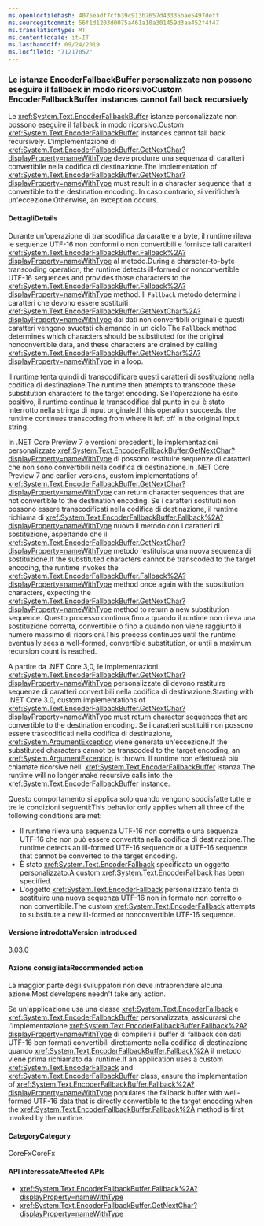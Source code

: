 ```yaml
---
ms.openlocfilehash: 4075eadf7cfb39c913b7657d43335bae5497deff
ms.sourcegitcommit: 56f1d1203d0075a461a10a301459d3aa452f4f47
ms.translationtype: MT
ms.contentlocale: it-IT
ms.lasthandoff: 09/24/2019
ms.locfileid: "71217052"
---
```

### <a name="custom-encoderfallbackbuffer-instances-cannot-fall-back-recursively"></a><span data-ttu-id="87125-101">Le istanze EncoderFallbackBuffer personalizzate non possono eseguire il fallback in modo ricorsivo</span><span class="sxs-lookup"><span data-stu-id="87125-101">Custom EncoderFallbackBuffer instances cannot fall back recursively</span></span>

<span data-ttu-id="87125-102">Le <xref:System.Text.EncoderFallbackBuffer> istanze personalizzate non possono eseguire il fallback in modo ricorsivo.</span><span class="sxs-lookup"><span data-stu-id="87125-102">Custom <xref:System.Text.EncoderFallbackBuffer> instances cannot fall back recursively.</span></span> <span data-ttu-id="87125-103">L'implementazione di <xref:System.Text.EncoderFallbackBuffer.GetNextChar?displayProperty=nameWithType> deve produrre una sequenza di caratteri convertibile nella codifica di destinazione.</span><span class="sxs-lookup"><span data-stu-id="87125-103">The implementation of <xref:System.Text.EncoderFallbackBuffer.GetNextChar?displayProperty=nameWithType> must result in a character sequence that is convertible to the destination encoding.</span></span> <span data-ttu-id="87125-104">In caso contrario, si verificherà un'eccezione.</span><span class="sxs-lookup"><span data-stu-id="87125-104">Otherwise, an exception occurs.</span></span>

#### <a name="details"></a><span data-ttu-id="87125-105">Dettagli</span><span class="sxs-lookup"><span data-stu-id="87125-105">Details</span></span>

<span data-ttu-id="87125-106">Durante un'operazione di transcodifica da carattere a byte, il runtime rileva le sequenze UTF-16 non conformi o non convertibili e fornisce tali caratteri <xref:System.Text.EncoderFallbackBuffer.Fallback%2A?displayProperty=nameWithType> al metodo.</span><span class="sxs-lookup"><span data-stu-id="87125-106">During a character-to-byte transcoding operation, the runtime detects ill-formed or nonconvertible UTF-16 sequences and provides those characters to the <xref:System.Text.EncoderFallbackBuffer.Fallback%2A?displayProperty=nameWithType> method.</span></span> <span data-ttu-id="87125-107">Il `Fallback` metodo determina i caratteri che devono essere sostituiti <xref:System.Text.EncoderFallbackBuffer.GetNextChar%2A?displayProperty=nameWithType> dai dati non convertibili originali e questi caratteri vengono svuotati chiamando in un ciclo.</span><span class="sxs-lookup"><span data-stu-id="87125-107">The `Fallback` method determines which characters should be substituted for the original nonconvertible data, and these characters are drained by calling <xref:System.Text.EncoderFallbackBuffer.GetNextChar%2A?displayProperty=nameWithType> in a loop.</span></span>

<span data-ttu-id="87125-108">Il runtime tenta quindi di transcodificare questi caratteri di sostituzione nella codifica di destinazione.</span><span class="sxs-lookup"><span data-stu-id="87125-108">The runtime then attempts to transcode these substitution characters to the target encoding.</span></span> <span data-ttu-id="87125-109">Se l'operazione ha esito positivo, il runtime continua la transcodifica dal punto in cui è stato interrotto nella stringa di input originale.</span><span class="sxs-lookup"><span data-stu-id="87125-109">If this operation succeeds, the runtime continues transcoding from where it left off in the original input string.</span></span>

<span data-ttu-id="87125-110">In .NET Core Preview 7 e versioni precedenti, le implementazioni personalizzate <xref:System.Text.EncoderFallbackBuffer.GetNextChar?displayProperty=nameWithType> di possono restituire sequenze di caratteri che non sono convertibili nella codifica di destinazione.</span><span class="sxs-lookup"><span data-stu-id="87125-110">In .NET Core Preview 7 and earlier versions, custom implementations of <xref:System.Text.EncoderFallbackBuffer.GetNextChar?displayProperty=nameWithType> can return character sequences that are not convertible to the destination encoding.</span></span> <span data-ttu-id="87125-111">Se i caratteri sostituiti non possono essere transcodificati nella codifica di destinazione, il runtime richiama di <xref:System.Text.EncoderFallbackBuffer.Fallback%2A?displayProperty=nameWithType> nuovo il metodo con i caratteri di sostituzione, aspettando che il <xref:System.Text.EncoderFallbackBuffer.GetNextChar?displayProperty=nameWithType> metodo restituisca una nuova sequenza di sostituzione.</span><span class="sxs-lookup"><span data-stu-id="87125-111">If the substituted characters cannot be transcoded to the target encoding, the runtime invokes the <xref:System.Text.EncoderFallbackBuffer.Fallback%2A?displayProperty=nameWithType> method once again with the substitution characters, expecting the <xref:System.Text.EncoderFallbackBuffer.GetNextChar?displayProperty=nameWithType> method to return a new substitution sequence.</span></span> <span data-ttu-id="87125-112">Questo processo continua fino a quando il runtime non rileva una sostituzione corretta, convertibile o fino a quando non viene raggiunto il numero massimo di ricorsioni.</span><span class="sxs-lookup"><span data-stu-id="87125-112">This process continues until the runtime eventually sees a well-formed, convertible substitution, or until a maximum recursion count is reached.</span></span>

<span data-ttu-id="87125-113">A partire da .NET Core 3,0, le implementazioni <xref:System.Text.EncoderFallbackBuffer.GetNextChar?displayProperty=nameWithType> personalizzate di devono restituire sequenze di caratteri convertibili nella codifica di destinazione.</span><span class="sxs-lookup"><span data-stu-id="87125-113">Starting with .NET Core 3.0, custom implementations of <xref:System.Text.EncoderFallbackBuffer.GetNextChar?displayProperty=nameWithType> must return character sequences that are convertible to the destination encoding.</span></span> <span data-ttu-id="87125-114">Se i caratteri sostituiti non possono essere trascodificati nella codifica di destinazione, <xref:System.ArgumentException> viene generata un'eccezione.</span><span class="sxs-lookup"><span data-stu-id="87125-114">If the substituted characters cannot be transcoded to the target encoding, an <xref:System.ArgumentException> is thrown.</span></span> <span data-ttu-id="87125-115">Il runtime non effettuerà più chiamate ricorsive nell' <xref:System.Text.EncoderFallbackBuffer> istanza.</span><span class="sxs-lookup"><span data-stu-id="87125-115">The runtime will no longer make recursive calls into the <xref:System.Text.EncoderFallbackBuffer> instance.</span></span>

<span data-ttu-id="87125-116">Questo comportamento si applica solo quando vengono soddisfatte tutte e tre le condizioni seguenti:</span><span class="sxs-lookup"><span data-stu-id="87125-116">This behavior only applies when all three of the following conditions are met:</span></span>

- <span data-ttu-id="87125-117">Il runtime rileva una sequenza UTF-16 non corretta o una sequenza UTF-16 che non può essere convertita nella codifica di destinazione.</span><span class="sxs-lookup"><span data-stu-id="87125-117">The runtime detects an ill-formed UTF-16 sequence or a UTF-16 sequence that cannot be converted to the target encoding.</span></span>
- <span data-ttu-id="87125-118">È stato <xref:System.Text.EncoderFallback> specificato un oggetto personalizzato.</span><span class="sxs-lookup"><span data-stu-id="87125-118">A custom <xref:System.Text.EncoderFallback> has been specified.</span></span>
- <span data-ttu-id="87125-119">L'oggetto <xref:System.Text.EncoderFallback> personalizzato tenta di sostituire una nuova sequenza UTF-16 non in formato non corretto o non convertibile.</span><span class="sxs-lookup"><span data-stu-id="87125-119">The custom <xref:System.Text.EncoderFallback> attempts to substitute a new ill-formed or nonconvertible UTF-16 sequence.</span></span>

#### <a name="version-introduced"></a><span data-ttu-id="87125-120">Versione introdotta</span><span class="sxs-lookup"><span data-stu-id="87125-120">Version introduced</span></span>

<span data-ttu-id="87125-121">3.0</span><span class="sxs-lookup"><span data-stu-id="87125-121">3.0</span></span>

#### <a name="recommended-action"></a><span data-ttu-id="87125-122">Azione consigliata</span><span class="sxs-lookup"><span data-stu-id="87125-122">Recommended action</span></span>

<span data-ttu-id="87125-123">La maggior parte degli sviluppatori non deve intraprendere alcuna azione.</span><span class="sxs-lookup"><span data-stu-id="87125-123">Most developers needn't take any action.</span></span>

<span data-ttu-id="87125-124">Se un'applicazione usa una classe <xref:System.Text.EncoderFallback> e <xref:System.Text.EncoderFallbackBuffer> personalizzata, assicurarsi che l'implementazione <xref:System.Text.EncoderFallbackBuffer.Fallback%2A?displayProperty=nameWithType> di compileri il buffer di fallback con dati UTF-16 ben formati convertibili direttamente nella codifica di destinazione quando <xref:System.Text.EncoderFallbackBuffer.Fallback%2A> il metodo viene prima richiamato dal runtime.</span><span class="sxs-lookup"><span data-stu-id="87125-124">If an application uses a custom <xref:System.Text.EncoderFallback> and <xref:System.Text.EncoderFallbackBuffer> class, ensure the implementation of <xref:System.Text.EncoderFallbackBuffer.Fallback%2A?displayProperty=nameWithType> populates the fallback buffer with well-formed UTF-16 data that is directly convertible to the target encoding when the <xref:System.Text.EncoderFallbackBuffer.Fallback%2A> method is first invoked by the runtime.</span></span>

#### <a name="category"></a><span data-ttu-id="87125-125">Category</span><span class="sxs-lookup"><span data-stu-id="87125-125">Category</span></span>

<span data-ttu-id="87125-126">CoreFx</span><span class="sxs-lookup"><span data-stu-id="87125-126">CoreFx</span></span>

#### <a name="affected-apis"></a><span data-ttu-id="87125-127">API interessate</span><span class="sxs-lookup"><span data-stu-id="87125-127">Affected APIs</span></span>

- <xref:System.Text.EncoderFallbackBuffer.Fallback%2A?displayProperty=nameWithType>
- <xref:System.Text.EncoderFallbackBuffer.GetNextChar?displayProperty=nameWithType>

<!--

### Affected APIs

- `Overload:System.Text.EncoderFallbackBuffer.Fallback`
- `M:System.Text.EncoderFallbackBuffer.GetNextChar`

-->
